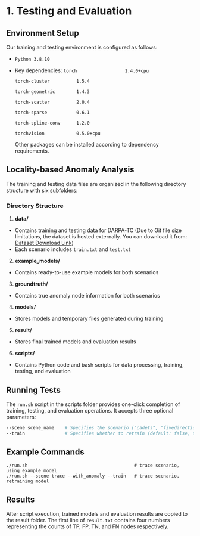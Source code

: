 # 1. Testing and Evaluation

## Environment Setup

Our training and testing environment is configured as follows:
- `Python 3.8.10`

- Key dependencies:
  `torch                  1.4.0+cpu`

  `torch-cluster          1.5.4`

  `torch-geometric        1.4.3`

  `torch-scatter          2.0.4`

  `torch-sparse           0.6.1`

  `torch-spline-conv      1.2.0`

  `torchvision            0.5.0+cpu`

  Other packages can be installed according to dependency requirements.

## Locality-based Anomaly Analysis

The training and testing data files are organized in the following directory structure with six subfolders:

### Directory Structure

1. **data/**
 - Contains training and testing data for DARPA-TC (Due to Git file size limitations, the dataset is hosted externally. You can download it from: [Dataset Download Link](https://drive.google.com/file/d/13oWnCt1uPHjF5iIfUeNmNFoNByRl1_Qw/view?usp=sharing))
 - Each scenario includes `train.txt` and `test.txt`

2. **example_models/**
 - Contains ready-to-use example models for both scenarios

3. **groundtruth/**
 - Contains true anomaly node information for both scenarios

4. **models/**
 - Stores models and temporary files generated during training

5. **result/**
 - Stores final trained models and evaluation results

6. **scripts/**
 - Contains Python code and bash scripts for data processing, training, testing, and evaluation

## Running Tests

The `run.sh` script in the scripts folder provides one-click completion of training, testing, and evaluation operations. It accepts three optional parameters:

```bash
--scene scene_name    # Specifies the scenario ("cadets", "fivedirections", "theia", or "trace", default: trace)
--train               # Specifies whether to retrain (default: false, uses example models)
```

## Example Commands

```
./run.sh                                        # trace scenario,  using example model
./run.sh --scene trace --with_anomaly --train   # trace scenario,  retraining model
```

## Results

After script execution, trained models and evaluation results are copied to the result folder. The first line of `result.txt` contains four numbers representing the counts of TP, FP, TN, and FN nodes respectively.